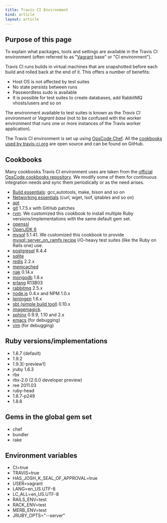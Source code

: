 ```yaml
---
title: Travis CI Environment
kind: article
layout: article
---
```


## Purpose of this page

To explain what packages, tools and settings are available in the Travis CI environment (often referred to as "[Vagrant](http://vagrantup.com/) base" or "CI environment").


Travis CI runs builds in virtual machines that are snapshotted before each build and rolled back at the end of it.
This offers a number of benefits:

 * Host OS is not affected by test suites
 * No state persists between runs
 * Passwordless sudo is available
 * It is possible for test suites to create databases, add RabbitMQ vhosts/users and so on

The environment available to test suites is known as the *Travis CI environment* or *Vagrant base* (not to be confused with
the worker environment that runs one or more instances of the Travis worker application).

The Travis CI environment is set up using [OpsCode Chef](http://www.opscode.com/chef/). All the [cookbooks used by travis-ci.org](https://github.com/travis-ci/travis-cookbooks/tree/master/vagrant_base) are open source and
can be found on GitHub.

## Cookbooks

Many cookbooks Travis CI environment uses are taken from the [official OpsCode cookbooks repository](https://github.com/opscode/cookbooks).
We modify some of them for continuous integration needs and sync them periodically or as the need arises.

* [Build essentials](https://github.com/travis-ci/travis-cookbooks/tree/master/vagrant_base/build-essential): gcc,autotools, make, bison and so on
* [Networking essentials](https://github.com/travis-ci/travis-cookbooks/tree/master/vagrant_base/networking_basics) (curl, wget, lsof, iptables and so on)
* [apt](https://github.com/travis-ci/travis-cookbooks/tree/master/vagrant_base/apt)
* [git](https://github.com/travis-ci/travis-cookbooks/tree/master/vagrant_base/git) 1.7.5.x with GitHub patches
* [rvm](https://github.com/travis-ci/travis-cookbooks/tree/master/vagrant_base/rvm). We customized this cookbook to install multiple Ruby versions/implementations with the same default gem set.
* [openssl](https://github.com/travis-ci/travis-cookbooks/tree/master/vagrant_base/openssl)
* [OpenJDK 6](https://github.com/travis-ci/travis-cookbooks/tree/master/vagrant_base/java)
* [mysql](https://github.com/travis-ci/travis-cookbooks/tree/master/vagrant_base/mysql) 5.1.41. We customized this cookbook to provide [mysql::server_on_ramfs recipe](http://bit.ly/mysql-on-ramfs) I/O-heavy test suites (like the Ruby on Rails one) use.
* [postgresql](https://github.com/travis-ci/travis-cookbooks/tree/master/vagrant_base/postgresql) 8.4.4
* [sqlite](https://github.com/travis-ci/travis-cookbooks/tree/master/vagrant_base/sqlite)
* [redis](https://github.com/travis-ci/travis-cookbooks/tree/master/vagrant_base/redis) 2.2.x
* [memcached](https://github.com/travis-ci/travis-cookbooks/tree/master/vagrant_base/memcached)
* [riak](https://github.com/travis-ci/travis-cookbooks/tree/master/vagrant_base/riak) 0.14.x
* [mongodb](https://github.com/travis-ci/travis-cookbooks/tree/master/vagrant_base/mongodb) 1.8.x
* [erlang](https://github.com/travis-ci/travis-cookbooks/tree/master/vagrant_base/erlang) R13B03
* [rabbitmq](https://github.com/travis-ci/travis-cookbooks/tree/master/vagrant_base/rabbitmq) 2.5.x
* [node.js](https://github.com/travis-ci/travis-cookbooks/tree/master/vagrant_base/nodejs) 0.4.x and NPM 1.0.x
* [leiningen](https://github.com/travis-ci/travis-cookbooks/tree/master/vagrant_base/leiningen) 1.6.x
* [sbt (simple build tool)](https://github.com/travis-ci/travis-cookbooks/tree/master/vagrant_base/sbt) 0.10.x
* [imagemagick](https://github.com/travis-ci/travis-cookbooks/tree/master/vagrant_base/imagemagick).
* [sphinx](https://github.com/travis-ci/travis-cookbooks/tree/master/vagrant_base/sphinx) 0.9.9, 1.10 and 2.x
* [emacs](https://github.com/travis-ci/travis-cookbooks/tree/master/vagrant_base/emacs) (for debugging)
* [vim](https://github.com/travis-ci/travis-cookbooks/tree/master/vagrant_base/vim) (for debugging)


## Ruby versions/implementations

* 1.8.7 (default)
* 1.9.2
* 1.9.3[-preview1]
* jruby 1.6.3
* rbx
* rbx-2.0 (2.0.0 developer preview)
* ree 2011.03
* ruby-head
* 1.8.7-p249
* 1.8.6


## Gems in the global gem set

* chef
* bundler
* rake


## Environment variables

* CI=true
* TRAVIS=true
* HAS_JOSH_K_SEAL_OF_APPROVAL=true
* USER=vagrant
* LANG=en_US.UTF-8
* LC_ALL=en_US.UTF-8
* RAILS_ENV=test
* RACK_ENV=test
* MERB_ENV=test
* JRUBY_OPTS="--server"